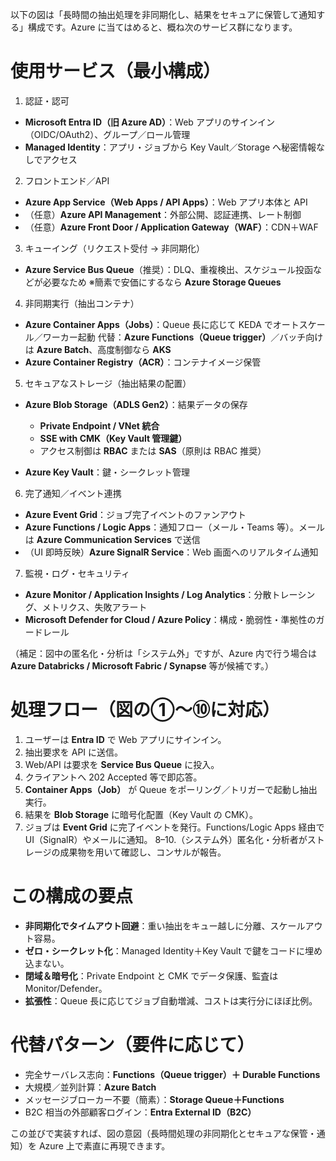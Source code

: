 以下の図は「長時間の抽出処理を非同期化し、結果をセキュアに保管して通知する」構成です。Azure に当てはめると、概ね次のサービス群になります。

# 使用サービス（最小構成）

1. 認証・認可

* **Microsoft Entra ID（旧 Azure AD）**：Web アプリのサインイン（OIDC/OAuth2）、グループ／ロール管理
* **Managed Identity**：アプリ・ジョブから Key Vault／Storage へ秘密情報なしでアクセス

2. フロントエンド／API

* **Azure App Service（Web Apps / API Apps）**：Web アプリ本体と API
* （任意）**Azure API Management**：外部公開、認証連携、レート制御
* （任意）**Azure Front Door / Application Gateway（WAF）**：CDN＋WAF

3. キューイング（リクエスト受付 → 非同期化）

* **Azure Service Bus Queue**（推奨）：DLQ、重複検出、スケジュール投函などが必要なため
  ※簡素で安価にするなら **Azure Storage Queues**

4. 非同期実行（抽出コンテナ）

* **Azure Container Apps（Jobs）**：Queue 長に応じて KEDA でオートスケール／ワーカー起動
  代替：**Azure Functions（Queue trigger）**／バッチ向けは **Azure Batch**、高度制御なら **AKS**
* **Azure Container Registry（ACR）**：コンテナイメージ保管

5. セキュアなストレージ（抽出結果の配置）

* **Azure Blob Storage（ADLS Gen2）**：結果データの保存

  * **Private Endpoint / VNet 統合**
  * **SSE with CMK（Key Vault 管理鍵）**
  * アクセス制御は **RBAC** または **SAS**（原則は RBAC 推奨）
* **Azure Key Vault**：鍵・シークレット管理

6. 完了通知／イベント連携

* **Azure Event Grid**：ジョブ完了イベントのファンアウト
* **Azure Functions / Logic Apps**：通知フロー（メール・Teams 等）。メールは **Azure Communication Services** で送信
* （UI 即時反映）**Azure SignalR Service**：Web 画面へのリアルタイム通知

7. 監視・ログ・セキュリティ

* **Azure Monitor / Application Insights / Log Analytics**：分散トレーシング、メトリクス、失敗アラート
* **Microsoft Defender for Cloud / Azure Policy**：構成・脆弱性・準拠性のガードレール

（補足：図中の匿名化・分析は「システム外」ですが、Azure 内で行う場合は **Azure Databricks / Microsoft Fabric / Synapse** 等が候補です。）

# 処理フロー（図の①〜⑩に対応）

1. ユーザーは **Entra ID** で Web アプリにサインイン。
2. 抽出要求を API に送信。
3. Web/API は要求を **Service Bus Queue** に投入。
4. クライアントへ 202 Accepted 等で即応答。
5. **Container Apps（Job）** が Queue をポーリング／トリガーで起動し抽出実行。
6. 結果を **Blob Storage** に暗号化配置（Key Vault の CMK）。
7. ジョブは **Event Grid** に完了イベントを発行。Functions/Logic Apps 経由で UI（SignalR）やメールに通知。
   8–10.（システム外）匿名化・分析者がストレージの成果物を用いて確認し、コンサルが報告。

# この構成の要点

* **非同期化でタイムアウト回避**：重い抽出をキュー越しに分離、スケールアウト容易。
* **ゼロ・シークレット化**：Managed Identity＋Key Vault で鍵をコードに埋め込まない。
* **閉域＆暗号化**：Private Endpoint と CMK でデータ保護、監査は Monitor/Defender。
* **拡張性**：Queue 長に応じてジョブ自動増減、コストは実行分にほぼ比例。

# 代替パターン（要件に応じて）

* 完全サーバレス志向：**Functions（Queue trigger）＋ Durable Functions**
* 大規模／並列計算：**Azure Batch**
* メッセージブローカー不要（簡素）：**Storage Queue＋Functions**
* B2C 相当の外部顧客ログイン：**Entra External ID（B2C）**

この並びで実装すれば、図の意図（長時間処理の非同期化とセキュアな保管・通知）を Azure 上で素直に再現できます。


